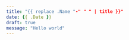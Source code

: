 ```yaml
---
title: "{{ replace .Name "-" " " | title }}"
date: {{ .Date }}
draft: true
message: "Hello world"
---
```


